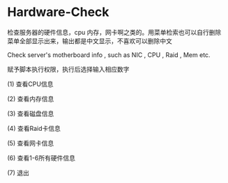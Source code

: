 # Hardware-Check
检查服务器的硬件信息，cpu 内存，网卡啊之类的。用菜单检索也可以自行删除菜单全部显示出来，输出都是中文显示，不喜欢可以删除中文

Check server's motherboard info , such as NIC , CPU , Raid , Mem etc.

赋予脚本执行权限，执行后选择输入相应数字

(1) 查看CPU信息

(2) 查看内存信息

(3) 查看磁盘信息

(4) 查看Raid卡信息

(5) 查看网卡信息

(6) 查看1-6所有硬件信息

(7) 退出
